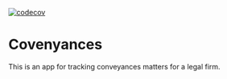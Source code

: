 [![codecov](https://codecov.io/gh/amakarudze/conveyances/branch/main/graph/badge.svg?token=KFaoj4yEAh)](https://codecov.io/gh/amakarudze/conveyances)

# Covenyances

This is an app for tracking conveyances matters for a legal firm.
